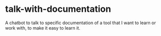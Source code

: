 # talk-with-documentation
A chatbot to talk to specific documentation of a tool that I want to learn or work with, to make it easy to learn it.
